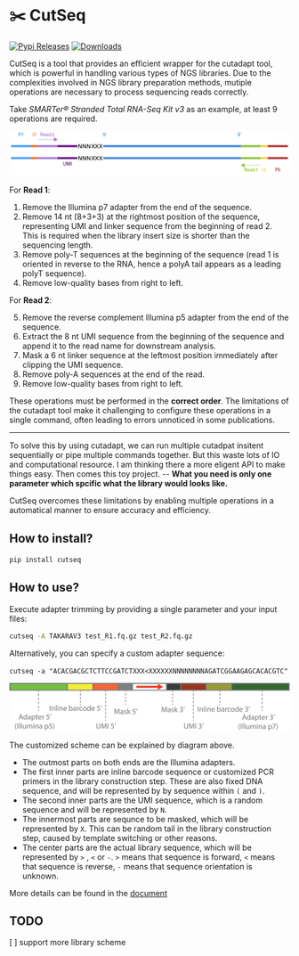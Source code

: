 # ✂️ CutSeq

[![Pypi Releases](https://img.shields.io/pypi/v/cutseq.svg)](https://pypi.python.org/pypi/cutseq)
[![Downloads](https://pepy.tech/badge/cutseq)](https://pepy.tech/project/cutseq)

CutSeq is a tool that provides an efficient wrapper for the cutadapt tool, which is powerful in handling various types of NGS libraries.
Due to the complexities involved in NGS library preparation methods, mutiple operations are necessary to process sequencing reads correctly.

Take _SMARTer® Stranded Total RNA-Seq Kit v3_ as an example, at least 9 operations are required.

![](https://raw.githubusercontent.com/y9c/cutseq/main/docs/takaraV3.png)

For **Read 1**:

1.  Remove the Illumina p7 adapter from the end of the sequence.
2.  Remove 14 nt (8+3+3) at the rightmost position of the sequence, representing UMI and linker sequence from the beginning of read 2. This is required when the library insert size is shorter than the sequencing length.
3.  Remove poly-T sequences at the beginning of the sequence (read 1 is oriented in reverse to the RNA, hence a polyA tail appears as a leading polyT sequence).
4.  Remove low-quality bases from right to left.

For **Read 2**:

5.  Remove the reverse complement Illumina p5 adapter from the end of the sequence.
6.  Extract the 8 nt UMI sequence from the beginning of the sequence and append it to the read name for downstream analysis.
7.  Mask a 6 nt linker sequence at the leftmost position immediately after clipping the UMI sequence.
8.  Remove poly-A sequences at the end of the read.
9.  Remove low-quality bases from right to left.

These operations must be performed in the **correct order**. The limitations of the cutadapt tool make it challenging to configure these operations in a single command, often leading to errors unnoticed in some publications.

---

To solve this by using cutadapt, we can run multiple cutadpat insitent sequentially or pipe multiple commands together. But this waste lots of IO and computational resource. I am thinking there a more eligent API to make things easy. Then comes this toy project.
-- **What you need is only one parameter which spcific what the library would looks like.**

CutSeq overcomes these limitations by enabling multiple operations in a automatical manner to ensure accuracy and efficiency.

## How to install?

```bash
pip install cutseq
```

## How to use?

Execute adapter trimming by providing a single parameter and your input files:

```bash
cutseq -A TAKARAV3 test_R1.fq.gz test_R2.fq.gz
```

Alternatively, you can specify a custom adapter sequence:

`cutseq -a "ACACGACGCTCTTCCGATCTXXX<XXXXXXNNNNNNNNAGATCGGAAGAGCACACGTC"`

![](https://raw.githubusercontent.com/y9c/cutseq/main/docs/explain_library.png)

The customized scheme can be explained by diagram above.

- The outmost parts on both ends are the Illumina adapters.
- The first inner parts are inline barcode sequence or customized PCR primers in the library construction step. These are also fixed DNA sequence, and will be represented by by sequence within `(` and `)`.
- The second inner parts are the UMI sequence, which is a random sequence and will be represented by `N`.
- The innermost parts are sequnce to be masked, which will be represented by `X`. This can be random tail in the library construction step, caused by template switching or other reasons.
- The center parts are the actual library sequence, which will be represented by `>` , `<` or `-`. `>` means that sequence is forward, `<` means that sequence is reverse, `-` means that sequence orientation is unknown.

More details can be found in the [document](https://cutseq.yech.science)

## TODO

[ ] support more library scheme
